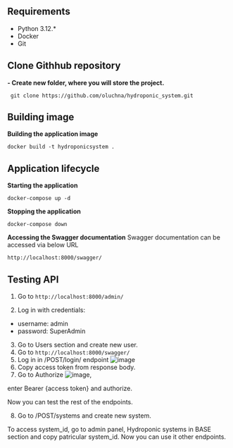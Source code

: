 ## Requirements

- Python 3.12.*
- Docker
- Git

## Clone Githhub repository
**- Create new folder, where you will store the project.**

	 git clone https://github.com/oluchna/hydroponic_system.git

## Building image
**Building the application image**

    docker build -t hydroponicsystem .
    
## Application lifecycle
**Starting the application**

    docker-compose up -d
    
**Stopping the application**

    docker-compose down
**Accessing the Swagger documentation**
Swagger documentation can be accessed via below URL

	http://localhost:8000/swagger/

## Testing API
1. Go to ```http://localhost:8000/admin/```

2. Log in with credentials:
- username: admin
- password: SuperAdmin

3. Go to Users section and create new user. 
4. Go to ```http://localhost:8000/swagger/```
5. Log in in /POST/login/ endpoint
![image](https://github.com/user-attachments/assets/4331971b-f7db-48f6-9295-7d8f52fdfb52)
6. Copy access token from response body.
7. Go to Authorize
![image](https://github.com/user-attachments/assets/fd1da474-946e-401c-9b40-e831f9bab417),

enter Bearer {access token} and authorize.

Now you can test the rest of the endpoints. 

8. Go to /POST/systems and create new system.

To access system_id, go to admin panel, Hydroponic systems in BASE section and copy patricular system_id. Now you can use it other endpoints.

